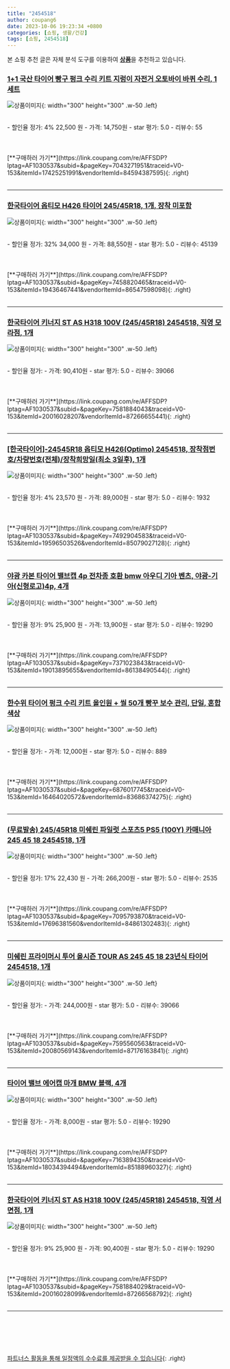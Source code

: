 ```yaml
---
title: "2454518"
author: coupang6
date: 2023-10-06 19:23:34 +0800
categories: [쇼핑, 생활/건강]
tags: [쇼핑, 2454518]
---
```


본 쇼핑 추천 글은 자체 분석 도구를 이용하여 [**상품**](https://link.coupang.com/a/bao1ui)을 추천하고 있습니다.

### [1+1 국산 타이어 빵구 펑크 수리 키트 지렁이 자전거 오토바이 바퀴 수리, 1세트](https://link.coupang.com/re/AFFSDP?lptag=AF1030537&subid=&pageKey=7043271951&traceid=V0-153&itemId=17425251991&vendorItemId=84594387595)

![상품이미지](https://thumbnail7.coupangcdn.com/thumbnails/remote/230x230ex/image/vendor_inventory/46f7/0500ac67884caf9db3694798b34c7d0cee280ea0428ba3904d0a119a4a9b.png){: width="300" height="300" .w-50 .left}


<br>
- 할인율 정가: 4%  22,500   원
- 가격: 14,750원
- star 평가: 5.0
- 리뷰수: 55
<br>
<br>
<br>
<br>
[**구매하러 가기**](https://link.coupang.com/re/AFFSDP?lptag=AF1030537&subid=&pageKey=7043271951&traceid=V0-153&itemId=17425251991&vendorItemId=84594387595){: .right}
<br>
<br>

---

### [한국타이어 옵티모 H426 타이어 245/45R18, 1개, 장착 미포함](https://link.coupang.com/re/AFFSDP?lptag=AF1030537&subid=&pageKey=7458820465&traceid=V0-153&itemId=19436467441&vendorItemId=86547598098)

![상품이미지](https://thumbnail8.coupangcdn.com/thumbnails/remote/230x230ex/image/retail/images/2023/07/11/17/1/78525a26-6749-4813-8e92-55daf4d9be8a.jpg){: width="300" height="300" .w-50 .left}


<br>
- 할인율 정가: 32%  34,000   원
- 가격: 88,550원
- star 평가: 5.0
- 리뷰수: 45139
<br>
<br>
<br>
<br>
[**구매하러 가기**](https://link.coupang.com/re/AFFSDP?lptag=AF1030537&subid=&pageKey=7458820465&traceid=V0-153&itemId=19436467441&vendorItemId=86547598098){: .right}
<br>
<br>

---

### [한국타이어 키너지 ST AS H318 100V (245/45R18) 2454518, 직영 모라점, 1개](https://link.coupang.com/re/AFFSDP?lptag=AF1030537&subid=&pageKey=7581884043&traceid=V0-153&itemId=20016028207&vendorItemId=87266655441)

![상품이미지](https://thumbnail8.coupangcdn.com/thumbnails/remote/230x230ex/image/vendor_inventory/954b/985e2caf93306e3b9a594069b551052ed41c036680e182d446e62fcb7099.png){: width="300" height="300" .w-50 .left}


<br>
- 할인율 정가: 
- 가격: 90,410원
- star 평가: 5.0
- 리뷰수: 39066
<br>
<br>
<br>
<br>
[**구매하러 가기**](https://link.coupang.com/re/AFFSDP?lptag=AF1030537&subid=&pageKey=7581884043&traceid=V0-153&itemId=20016028207&vendorItemId=87266655441){: .right}
<br>
<br>

---

### [[한국타이어]-24545R18 옵티모 H426(Optimo) 2454518, 장착점번호/차량번호(전체)/장착희망일(최소 3일후), 1개](https://link.coupang.com/re/AFFSDP?lptag=AF1030537&subid=&pageKey=7492904583&traceid=V0-153&itemId=19596503526&vendorItemId=85079027128)

![상품이미지](https://thumbnail6.coupangcdn.com/thumbnails/remote/230x230ex/image/vendor_inventory/600e/01ef978acb365517a4ef7404e5514a9662aafdab89de69c07db7378c8dbc.jpg){: width="300" height="300" .w-50 .left}


<br>
- 할인율 정가: 4%  23,570   원
- 가격: 89,000원
- star 평가: 5.0
- 리뷰수: 1932
<br>
<br>
<br>
<br>
[**구매하러 가기**](https://link.coupang.com/re/AFFSDP?lptag=AF1030537&subid=&pageKey=7492904583&traceid=V0-153&itemId=19596503526&vendorItemId=85079027128){: .right}
<br>
<br>

---

### [야광 카본 타이어 밸브캡 4p 전차종 호환 bmw 아우디 기아 벤츠, 야광-기아(신형로고)4p, 4개](https://link.coupang.com/re/AFFSDP?lptag=AF1030537&subid=&pageKey=7371023843&traceid=V0-153&itemId=19013895655&vendorItemId=86138490544)

![상품이미지](https://thumbnail7.coupangcdn.com/thumbnails/remote/230x230ex/image/vendor_inventory/8d66/e06f4975afe1ada2a1e1ab7ec69398e833e25f4c5d8c17823cfee2680e1b.jpg){: width="300" height="300" .w-50 .left}


<br>
- 할인율 정가: 9%  25,900   원
- 가격: 13,900원
- star 평가: 5.0
- 리뷰수: 19290
<br>
<br>
<br>
<br>
[**구매하러 가기**](https://link.coupang.com/re/AFFSDP?lptag=AF1030537&subid=&pageKey=7371023843&traceid=V0-153&itemId=19013895655&vendorItemId=86138490544){: .right}
<br>
<br>

---

### [한수위 타이어 펑크 수리 키트 올인원 + 씰 50개 빵꾸 보수 관리, 단일, 혼합색상](https://link.coupang.com/re/AFFSDP?lptag=AF1030537&subid=&pageKey=6876017745&traceid=V0-153&itemId=16464020572&vendorItemId=83686374275)

![상품이미지](https://thumbnail10.coupangcdn.com/thumbnails/remote/230x230ex/image/vendor_inventory/e3f6/ba9432e1192b86ef4716604e55f83bf73df5b78d5ff82c84ef355bc13196.jpg){: width="300" height="300" .w-50 .left}


<br>
- 할인율 정가: 
- 가격: 12,000원
- star 평가: 5.0
- 리뷰수: 889
<br>
<br>
<br>
<br>
[**구매하러 가기**](https://link.coupang.com/re/AFFSDP?lptag=AF1030537&subid=&pageKey=6876017745&traceid=V0-153&itemId=16464020572&vendorItemId=83686374275){: .right}
<br>
<br>

---

### [(무료발송) 245/45R18 미쉐린 파일럿 스포츠5 PS5 (100Y) 카매니아 245 45 18 2454518, 1개](https://link.coupang.com/re/AFFSDP?lptag=AF1030537&subid=&pageKey=7095793870&traceid=V0-153&itemId=17696381560&vendorItemId=84861302483)

![상품이미지](https://thumbnail7.coupangcdn.com/thumbnails/remote/230x230ex/image/vendor_inventory/0de0/90d543b0d087e9d0292e85100a2751f1bd177050747284a16c81566576a7.jpg){: width="300" height="300" .w-50 .left}


<br>
- 할인율 정가: 17%  22,430   원
- 가격: 266,200원
- star 평가: 5.0
- 리뷰수: 2535
<br>
<br>
<br>
<br>
[**구매하러 가기**](https://link.coupang.com/re/AFFSDP?lptag=AF1030537&subid=&pageKey=7095793870&traceid=V0-153&itemId=17696381560&vendorItemId=84861302483){: .right}
<br>
<br>

---

### [미쉐린 프라이머시 투어 올시즌 TOUR AS 245 45 18 23년식 타이어 2454518, 1개](https://link.coupang.com/re/AFFSDP?lptag=AF1030537&subid=&pageKey=7595560563&traceid=V0-153&itemId=20080569143&vendorItemId=87176163841)

![상품이미지](https://thumbnail9.coupangcdn.com/thumbnails/remote/230x230ex/image/vendor_inventory/8b5f/e89a0efb6d2b474040eacb2ecb9fc4f24909dbeed0d970fd290b56029387.png){: width="300" height="300" .w-50 .left}


<br>
- 할인율 정가: 
- 가격: 244,000원
- star 평가: 5.0
- 리뷰수: 39066
<br>
<br>
<br>
<br>
[**구매하러 가기**](https://link.coupang.com/re/AFFSDP?lptag=AF1030537&subid=&pageKey=7595560563&traceid=V0-153&itemId=20080569143&vendorItemId=87176163841){: .right}
<br>
<br>

---

### [타이어 밸브 에어캡 마개 BMW 블랙, 4개](https://link.coupang.com/re/AFFSDP?lptag=AF1030537&subid=&pageKey=7163894350&traceid=V0-153&itemId=18034394494&vendorItemId=85188960327)

![상품이미지](https://thumbnail8.coupangcdn.com/thumbnails/remote/230x230ex/image/rs_quotation_api/i95vwymr/4386e928b0a141828acd7873312ef7e6.jpg){: width="300" height="300" .w-50 .left}


<br>
- 할인율 정가: 
- 가격: 8,000원
- star 평가: 5.0
- 리뷰수: 19290
<br>
<br>
<br>
<br>
[**구매하러 가기**](https://link.coupang.com/re/AFFSDP?lptag=AF1030537&subid=&pageKey=7163894350&traceid=V0-153&itemId=18034394494&vendorItemId=85188960327){: .right}
<br>
<br>

---

### [한국타이어 키너지 ST AS H318 100V (245/45R18) 2454518, 직영 서면점, 1개](https://link.coupang.com/re/AFFSDP?lptag=AF1030537&subid=&pageKey=7581884029&traceid=V0-153&itemId=20016028099&vendorItemId=87266568792)

![상품이미지](https://thumbnail9.coupangcdn.com/thumbnails/remote/230x230ex/image/vendor_inventory/25bd/1e9527dd6b5aaf0ffbeb17b197f244cb46eb4aa30c25d199cd800069e5d9.png){: width="300" height="300" .w-50 .left}


<br>
- 할인율 정가: 9%  25,900   원
- 가격: 90,400원
- star 평가: 5.0
- 리뷰수: 19290
<br>
<br>
<br>
<br>
[**구매하러 가기**](https://link.coupang.com/re/AFFSDP?lptag=AF1030537&subid=&pageKey=7581884029&traceid=V0-153&itemId=20016028099&vendorItemId=87266568792){: .right}
<br>
<br>

---
<br><br><br><br><br> [파트너스 활동을 통해 일정액의 수수료를 제공받을 수 있습니다](https://link.coupang.com/a/bao1ui){: .right}
